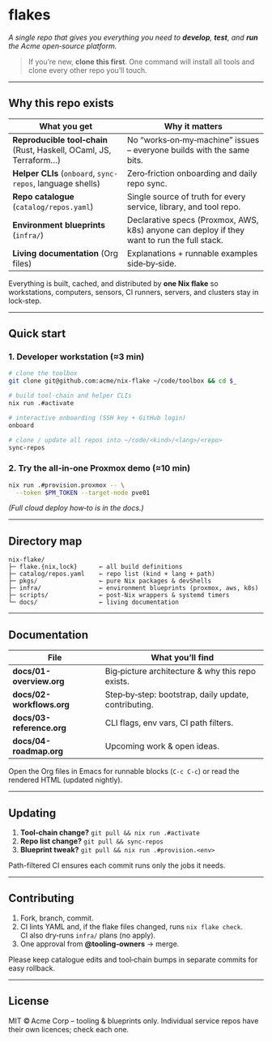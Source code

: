 # flakes

*A single repo that gives you everything you need to **develop**, **test**, and **run** the Acme open‑source platform.*

> If you’re new, **clone this first**. One command will install all tools and clone every other repo you’ll touch.

---

## Why this repo exists

| What you get                                                       | Why it matters                                                                              |
| ------------------------------------------------------------------ | ------------------------------------------------------------------------------------------- |
| **Reproducible tool‑chain** (Rust, Haskell, OCaml, JS, Terraform…) | No “works‑on‑my‑machine” issues – everyone builds with the same bits.                       |
| **Helper CLIs** (`onboard`, `sync-repos`, language shells)         | Zero‑friction onboarding and daily repo sync.                                               |
| **Repo catalogue** (`catalog/repos.yaml`)                          | Single source of truth for every service, library, and tool repo.                           |
| **Environment blueprints** (`infra/`)                              | Declarative specs (Proxmox, AWS, k8s) anyone can deploy if they want to run the full stack. |
| **Living documentation** (Org files)                               | Explanations + runnable examples side‑by‑side.                                              |

Everything is built, cached, and distributed by **one Nix flake** so workstations, computers, sensors, CI runners, servers, and clusters stay in lock‑step.

---

## Quick start

### 1. Developer workstation (≈3 min)

```bash
# clone the toolbox
git clone git@github.com:acme/nix-flake ~/code/toolbox && cd $_

# build tool‑chain and helper CLIs
nix run .#activate

# interactive onboarding (SSH key + GitHub login)
onboard

# clone / update all repos into ~/code/<kind>/<lang>/<repo>
sync-repos
```

### 2. Try the all‑in‑one Proxmox demo (≈10 min)

```bash
nix run .#provision.proxmox -- \
  --token $PM_TOKEN --target-node pve01
```

*(Full cloud deploy how‑to is in the docs.)*

---

## Directory map

```text
nix-flake/
├─ flake.{nix,lock}      ← all build definitions
├─ catalog/repos.yaml    ← repo list (kind + lang + path)
├─ pkgs/                 ← pure Nix packages & devShells
├─ infra/                ← environment blueprints (proxmox, aws, k8s)
├─ scripts/              ← post‑Nix wrappers & systemd timers
└─ docs/                 ← living documentation
```

---

## Documentation

| File                      | What you’ll find                                     |
| ------------------------- | ---------------------------------------------------- |
| **docs/01-overview\.org** | Big‑picture architecture & why this repo exists.     |
| **docs/02-workflows.org** | Step‑by‑step: bootstrap, daily update, contributing. |
| **docs/03-reference.org** | CLI flags, env vars, CI path filters.                |
| **docs/04-roadmap.org**   | Upcoming work & open ideas.                          |

Open the Org files in Emacs for runnable blocks (`C-c C-c`) or read the rendered HTML (updated nightly).

---

## Updating

1. **Tool‑chain change?** `git pull && nix run .#activate`
2. **Repo list change?** `git pull && sync-repos`
3. **Blueprint tweak?** `git pull && nix run .#provision.<env>`

Path-filtered CI ensures each commit runs only the jobs it needs.

---

## Contributing

1. Fork, branch, commit.
2. CI lints YAML and, if the flake files changed, runs `nix flake check`.<br>CI also dry‑runs `infra/` plans (no apply).
3. One approval from **@tooling‑owners** → merge.

Please keep catalogue edits and tool‑chain bumps in separate commits for easy rollback.

---

## License

MIT © Acme Corp – tooling & blueprints only. Individual service repos have their own licences; check each one.
